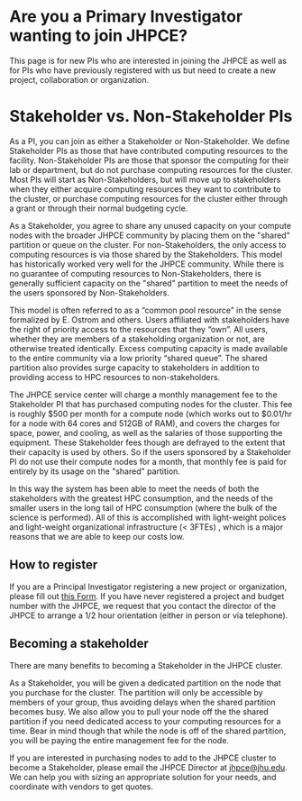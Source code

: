 
# Are you a Primary Investigator wanting to join JHPCE?

This page is for new PIs who are interested in joining the JHPCE as well as for PIs who have previously registered with us but need to create a new project, collaboration or organization.

# Stakeholder vs. Non-Stakeholder PIs
As a PI, you can join as either a Stakeholder or Non-Stakeholder. We define
Stakeholder PIs as those that have contributed computing resources to the 
facility.  Non-Stakeholder PIs are those that sponsor the computing for their
lab or department, but do not purchase computing resources for the cluster.
Most PIs will start as Non-Stakeholders, but will move up to stakeholders when
they either acquire computing resources they want to contribute to the cluster,
or purchase computing resources for the cluster either through a grant or
through their normal budgeting cycle. 

As a Stakeholder, you agree to share any unused capacity on your compute nodes
with the broader JHPCE community by placing them on the "shared" partition or
queue on the cluster. For non-Stakeholders, the only access to computing
resources is via those shared by the Stakeholders.  This model has historically
worked very well for the JHPCE community.  While there is no guarantee of
computing resources to Non-Stakeholders, there is generally sufficient
capacity on the "shared" partition to meet the needs of the users sponsored
by Non-Stakeholders. 

This model is often referred to as a “common pool resource” in the sense
formalized by E. Ostrom and others. Users affiliated with stakeholders have 
the right of priority access to the resources that they “own”. All users,
whether they are members of a stakeholding organization or not, are otherwise
treated identically. Excess computing capacity is made available to the entire
community via a low priority “shared queue”. The shared partition also provides
surge capacity to stakeholders in addition to providing access to HPC
resources to non-stakeholders.

The JHPCE service center will charge a monthly management fee to the
Stakeholder PI that has purchased computing nodes for the cluster.  This fee is
roughly $500 per month for a compute node (which works out to $0.01/hr for a
node with 64 cores and 512GB of RAM), and covers the charges for space,
power, and cooling, as well as the salaries of those supporting the equipment. 
These Stakeholder fees though are defrayed to the extent that their capacity
is used by others. So if the users sponsored by a Stakeholder PI do not use
their compute nodes for a month, that monthly fee is paid for entirely by its
usage on the "shared" partition.

In this way the system has been able to meet the needs of both the stakeholders
with the greatest HPC consumption, and the needs of the smaller users in the
long tail of HPC consumption (where the bulk of the science is performed). All
of this is accomplished with light-weight polices and light-weight
organizational infrastructure (< 3FTEs) , which is a major reasons that we are
able to keep our costs low.

## How to register
If you are a Principal Investigator registering a new project or
organization, please fill out [this Form](new-pi-form.md). If you have never
registered a project and budget number with the JHPCE, we request that
you contact the director of the JHPCE to arrange a 1/2 hour
orientation (either in person or via telephone).
## Becoming a stakeholder
There are many benefits to becoming a Stakeholder in the JHPCE cluster.

As a Stakeholder, you will be given a dedicated partition on the node that you
purchase for the cluster.  The partition will only be accessible by members of
your group, thus avoiding delays when the shared partition becomes busy. We
also allow you to pull your node off the the shared partition if you need
dedicated access to your computing resources for a time.  Bear in mind though
that while the node is off of the shared partition, you will be paying the
entire management fee for the node.

If you are interested in purchasing nodes to add to the JHPCE cluster to become
a Stakeholder, please email the JHPCE Director at
<a href="mailto:jhpce@jhu.edu">jhpce@jhu.edu</a>. We can help you with sizing
an appropriate solution for your needs, and coordinate with vendors to get
quotes.

